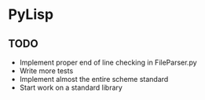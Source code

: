 # PyLisp

## TODO
* Implement proper end of line checking in FileParser.py
* Write more tests
* Implement almost the entire scheme standard
* Start work on a standard library
